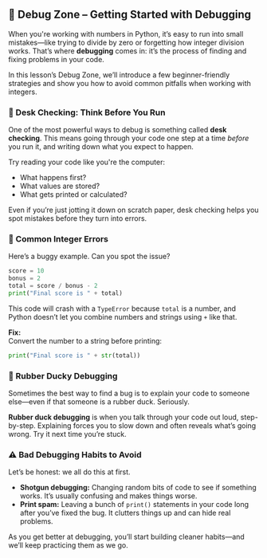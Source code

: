 ## 🐞 Debug Zone – Getting Started with Debugging

When you're working with numbers in Python, it’s easy to run into small mistakes—like trying to divide by zero or forgetting how integer division works. That’s where **debugging** comes in: it’s the process of finding and fixing problems in your code.

In this lesson’s Debug Zone, we’ll introduce a few beginner-friendly strategies and show you how to avoid common pitfalls when working with integers.

### 🧠 Desk Checking: Think Before You Run

One of the most powerful ways to debug is something called **desk checking**. This means going through your code one step at a time *before* you run it, and writing down what you expect to happen. 

Try reading your code like you're the computer:
- What happens first?
- What values are stored?
- What gets printed or calculated?

Even if you’re just jotting it down on scratch paper, desk checking helps you spot mistakes before they turn into errors.

### 🧱 Common Integer Errors

Here’s a buggy example. Can you spot the issue?

```python
score = 10
bonus = 2
total = score / bonus - 2
print("Final score is " + total)
```

This code will crash with a `TypeError` because `total` is a number, and Python doesn’t let you combine numbers and strings using `+` like that.

**Fix:**  
Convert the number to a string before printing:
```python
print("Final score is " + str(total))
```

### 🦆 Rubber Ducky Debugging

Sometimes the best way to find a bug is to explain your code to someone else—even if that someone is a rubber duck. Seriously.

**Rubber duck debugging** is when you talk through your code out loud, step-by-step. Explaining forces you to slow down and often reveals what’s going wrong. Try it next time you’re stuck.

### ⚠️ Bad Debugging Habits to Avoid

Let’s be honest: we all do this at first.

- **Shotgun debugging:** Changing random bits of code to see if something works. It’s usually confusing and makes things worse.
- **Print spam:** Leaving a bunch of `print()` statements in your code long after you’ve fixed the bug. It clutters things up and can hide real problems.

As you get better at debugging, you’ll start building cleaner habits—and we’ll keep practicing them as we go.
